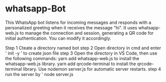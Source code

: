 # whatsapp-Bot
This WhatsApp bot listens for incoming messages and responds with a personalized greeting when it receives the message "hi". It uses whatsapp-web.js to manage the connection and session, generating a QR code for initial authentication. You can modify it accordingly.

Step 1 
Cteate a directory named bot
step 2 
Open directory in cmd and enter ' init -y ' to create json file
step 3
Open the directory in VS Code, then use the following commands:
yarn add whatsapp-web.js to install the whatsapp-web.js library.
yarn add qrcode-terminal to install the qrcode-terminal library.
Use nodemon server.js for automatic server restarts.
step 4
run the server by ' node server.js
